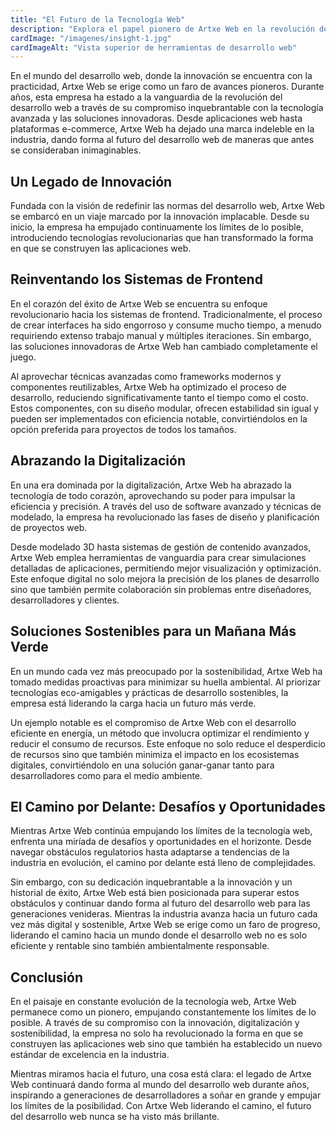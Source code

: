 ```yaml
---
title: "El Futuro de la Tecnología Web"
description: "Explora el papel pionero de Artxe Web en la revolución del desarrollo web a través de tecnología avanzada y soluciones innovadoras."
cardImage: "/imagenes/insight-1.jpg"
cardImageAlt: "Vista superior de herramientas de desarrollo web"
---
```


En el mundo del desarrollo web, donde la innovación se encuentra con la practicidad, Artxe Web se erige como un faro de avances pioneros. Durante años, esta empresa ha estado a la vanguardia de la revolución del desarrollo web a través de su compromiso inquebrantable con la tecnología avanzada y las soluciones innovadoras. Desde aplicaciones web hasta plataformas e-commerce, Artxe Web ha dejado una marca indeleble en la industria, dando forma al futuro del desarrollo web de maneras que antes se consideraban inimaginables.

## Un Legado de Innovación

Fundada con la visión de redefinir las normas del desarrollo web, Artxe Web se embarcó en un viaje marcado por la innovación implacable. Desde su inicio, la empresa ha empujado continuamente los límites de lo posible, introduciendo tecnologías revolucionarias que han transformado la forma en que se construyen las aplicaciones web.

## Reinventando los Sistemas de Frontend

En el corazón del éxito de Artxe Web se encuentra su enfoque revolucionario hacia los sistemas de frontend. Tradicionalmente, el proceso de crear interfaces ha sido engorroso y consume mucho tiempo, a menudo requiriendo extenso trabajo manual y múltiples iteraciones. Sin embargo, las soluciones innovadoras de Artxe Web han cambiado completamente el juego.

Al aprovechar técnicas avanzadas como frameworks modernos y componentes reutilizables, Artxe Web ha optimizado el proceso de desarrollo, reduciendo significativamente tanto el tiempo como el costo. Estos componentes, con su diseño modular, ofrecen estabilidad sin igual y pueden ser implementados con eficiencia notable, convirtiéndolos en la opción preferida para proyectos de todos los tamaños.

## Abrazando la Digitalización

En una era dominada por la digitalización, Artxe Web ha abrazado la tecnología de todo corazón, aprovechando su poder para impulsar la eficiencia y precisión. A través del uso de software avanzado y técnicas de modelado, la empresa ha revolucionado las fases de diseño y planificación de proyectos web.

Desde modelado 3D hasta sistemas de gestión de contenido avanzados, Artxe Web emplea herramientas de vanguardia para crear simulaciones detalladas de aplicaciones, permitiendo mejor visualización y optimización. Este enfoque digital no solo mejora la precisión de los planes de desarrollo sino que también permite colaboración sin problemas entre diseñadores, desarrolladores y clientes.

## Soluciones Sostenibles para un Mañana Más Verde

En un mundo cada vez más preocupado por la sostenibilidad, Artxe Web ha tomado medidas proactivas para minimizar su huella ambiental. Al priorizar tecnologías eco-amigables y prácticas de desarrollo sostenibles, la empresa está liderando la carga hacia un futuro más verde.

Un ejemplo notable es el compromiso de Artxe Web con el desarrollo eficiente en energía, un método que involucra optimizar el rendimiento y reducir el consumo de recursos. Este enfoque no solo reduce el desperdicio de recursos sino que también minimiza el impacto en los ecosistemas digitales, convirtiéndolo en una solución ganar-ganar tanto para desarrolladores como para el medio ambiente.

## El Camino por Delante: Desafíos y Oportunidades

Mientras Artxe Web continúa empujando los límites de la tecnología web, enfrenta una miríada de desafíos y oportunidades en el horizonte. Desde navegar obstáculos regulatorios hasta adaptarse a tendencias de la industria en evolución, el camino por delante está lleno de complejidades.

Sin embargo, con su dedicación inquebrantable a la innovación y un historial de éxito, Artxe Web está bien posicionada para superar estos obstáculos y continuar dando forma al futuro del desarrollo web para las generaciones venideras. Mientras la industria avanza hacia un futuro cada vez más digital y sostenible, Artxe Web se erige como un faro de progreso, liderando el camino hacia un mundo donde el desarrollo web no es solo eficiente y rentable sino también ambientalmente responsable.

## Conclusión

En el paisaje en constante evolución de la tecnología web, Artxe Web permanece como un pionero, empujando constantemente los límites de lo posible. A través de su compromiso con la innovación, digitalización y sostenibilidad, la empresa no solo ha revolucionado la forma en que se construyen las aplicaciones web sino que también ha establecido un nuevo estándar de excelencia en la industria.

Mientras miramos hacia el futuro, una cosa está clara: el legado de Artxe Web continuará dando forma al mundo del desarrollo web durante años, inspirando a generaciones de desarrolladores a soñar en grande y empujar los límites de la posibilidad. Con Artxe Web liderando el camino, el futuro del desarrollo web nunca se ha visto más brillante.
